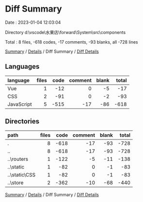 # Diff Summary

Date : 2023-01-04 12:03:04

Directory d:\\vscode\\水果店\\forward\\System\\src\\components

Total : 8 files,  -618 codes, -17 comments, -93 blanks, all -728 lines

[Summary](results.md) / [Details](details.md) / Diff Summary / [Diff Details](diff-details.md)

## Languages
| language | files | code | comment | blank | total |
| :--- | ---: | ---: | ---: | ---: | ---: |
| Vue | 1 | -12 | 0 | -5 | -17 |
| CSS | 2 | -91 | 0 | -2 | -93 |
| JavaScript | 5 | -515 | -17 | -86 | -618 |

## Directories
| path | files | code | comment | blank | total |
| :--- | ---: | ---: | ---: | ---: | ---: |
| . | 8 | -618 | -17 | -93 | -728 |
| .. | 8 | -618 | -17 | -93 | -728 |
| ..\\routers | 1 | -122 | -5 | -11 | -138 |
| ..\\static | 1 | -82 | 0 | -1 | -83 |
| ..\\static\\CSS | 1 | -82 | 0 | -1 | -83 |
| ..\\store | 2 | -362 | -10 | -68 | -440 |

[Summary](results.md) / [Details](details.md) / Diff Summary / [Diff Details](diff-details.md)